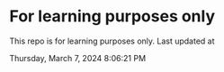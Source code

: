 # For learning purposes only
This repo is for learning purposes only.
Last updated at

Thursday, March 7, 2024 8:06:21 PM

